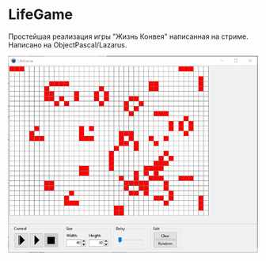 # LifeGame

Простейшая реализация игры "Жизнь Конвея" написанная на стриме. 
Написано на ObjectPascal/Lazarus.

![screen](screen.png)
